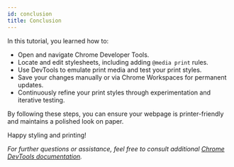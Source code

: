 ```yaml
---
id: conclusion
title: Conclusion
---
```


In this tutorial, you learned how to:

- Open and navigate Chrome Developer Tools.
- Locate and edit stylesheets, including adding `@media print` rules.
- Use DevTools to emulate print media and test your print styles.
- Save your changes manually or via Chrome Workspaces for permanent updates.
- Continuously refine your print styles through experimentation and iterative testing.

By following these steps, you can ensure your webpage is printer-friendly and maintains a polished look on paper.

Happy styling and printing!

*For further questions or assistance, feel free to consult additional [Chrome DevTools documentation](https://developer.chrome.com/docs/devtools/).*
